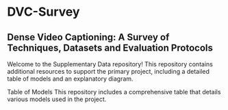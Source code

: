 # DVC-Survey
## Dense Video Captioning: A Survey of Techniques, Datasets and Evaluation  Protocols


Welcome to the Supplementary Data repository! This repository contains additional resources to support the primary project, including a detailed table of models and an explanatory diagram.

Table of Models
This repository includes a comprehensive table that details various models used in the project. 
